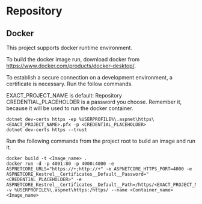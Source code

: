 # Repository

## Docker
This project supports docker runtime environment.

To build the docker image run, download docker from https://www.docker.com/products/docker-desktop/. 

To establish a secure connection on a development environment, a certificate is necessary. Run the follow commands. 

EXACT_PROJECT_NAME is default: Repository
CREDENTIAL_PLACEHOLDER is a password you choose. Remember it, because it will be used to run the docker container.
```
dotnet dev-certs https -ep %USERPROFILE%\.aspnet\https\<EXACT_PROJECT_NAME>.pfx -p <CREDENTIAL_PLACEHOLDER>
dotnet dev-certs https --trust
```

Run the following commands from the project root to build an image and run it. 

```
docker build -t <Image_name> .
docker run -d -p 4001:80 -p 4000:4000 -e ASPNETCORE_URLS="https://+;http://+" -e ASPNETCORE_HTTPS_PORT=4000 -e ASPNETCORE_Kestrel__Certificates__Default__Password="<CREDENTIAL_PLACEHOLDER>" -e ASPNETCORE_Kestrel__Certificates__Default__Path=/https/<EXACT_PROJECT_NAME>.pfx -v %USERPROFILE%\.aspnet\https:/https/ --name <Container_name> <Image_name>

```